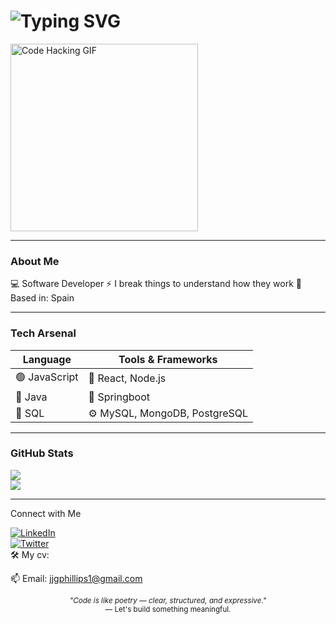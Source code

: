 <h1><img src="https://readme-typing-svg.herokuapp.com/?font=Fira+Code&size=24&pause=1000&color=ffffff&center=true&vCenter=true&width=435&lines=Welcome+to+my+realm...;Initialising+profile;Software+developer+%F0%9F%94%91" alt="Typing SVG" /></h1>

<p>
  <img src="https://media.giphy.com/media/78XCFBGOlS6keY1Bil/giphy.gif" width="300" alt="Code Hacking GIF">
</p>

---

### About Me

💻 Software Developer
⚡ I break things to understand how they work
📍 Based in: Spain

---

### Tech Arsenal

| Language     | Tools & Frameworks    | 
|--------------|------------------------|
| 🟢 JavaScript | 🧩 React, Node.js       | 
| 🐍 Java       | 🧠 Springboot           | 
| 🔵 SQL | ⚙️ MySQL, MongoDB, PostgreSQL     |

---

### GitHub Stats

<p>
  <img src="https://github-readme-stats.vercel.app/api?username=JuanJGP10&show_icons=true&theme=radical&hide_border=true" />
  <br>
  <img src="https://github-readme-stats.vercel.app/api/top-langs/?username=JuanJGP10&layout=compact&theme=radical&hide_border=true" />
</p>

---

Connect with Me

[![LinkedIn](https://img.shields.io/badge/-LinkedIn-0e76a8?style=flat&logo=linkedin&logoColor=white)](https://linkedin.com/in/juan-garcía-phillips-58a418370)  
[![Twitter](https://img.shields.io/badge/-Twitter-1da1f2?style=flat&logo=twitter&logoColor=white)](https://twitter.com/JuanJGPdev)  
🛠️ My cv: 

📫 Email: jjgphillips1@gmail.com

<p align="center"> <sub><i>"Code is like poetry — clear, structured, and expressive."</i></sub><br> <sub>— Let's build something meaningful.</sub> </p>
